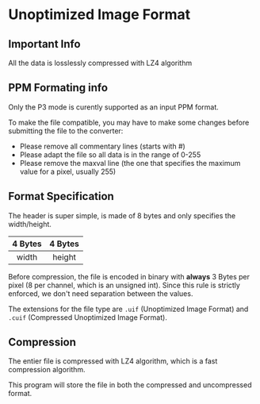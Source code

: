 ﻿# Unoptimized Image Format

## Important Info

All the data is losslessly compressed with LZ4 algorithm

## PPM Formating info

Only the P3 mode is curently supported as an input PPM format.

To make the file compatible, you may have to make some changes before submitting the file to the converter:
- Please remove all commentary lines (starts with #)
- Please adapt the file so all data is in the range of 0-255
- Please remove the maxval line (the one that specifies the maximum value for a pixel, usually 255)

## Format Specification

The header is super simple, is made of 8 bytes and only specifies the width/height.

| 4 Bytes | 4 Bytes |
|:-------:|:-------:|
|  width  |  height |

Before compression, the file is encoded in binary with **always** 3 Bytes per pixel (8 per channel, 
which is an unsigned int). Since this rule is strictly enforced, we don't need separation between the values.

The extensions for the file type are `.uif` (Unoptimized Image Format) and `.cuif` (Compressed Unoptimized Image Format).

## Compression

The entier file is compressed with LZ4 algorithm, which is a fast compression algorithm.

This program will store the file in both the compressed and uncompressed format.